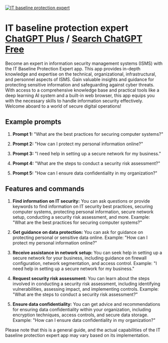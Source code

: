 
[![IT baseline protection expert](https://files.oaiusercontent.com/file-KMQtjd1N94W5JNdwi9uxpv06?se=2123-10-19T13%3A26%3A49Z&sp=r&sv=2021-08-06&sr=b&rscc=max-age%3D31536000%2C%20immutable&rscd=attachment%3B%20filename%3DIMG_9948.WEBP&sig=F9lRl3iGaJSoC0P5wCNEfH5WMoQVdg1nm0LgbVh31RE%3D)](https://chat.openai.com/g/g-IbOhYRGac-it-baseline-protection-expert)

# IT baseline protection expert [ChatGPT Plus](https://chat.openai.com/g/g-IbOhYRGac-it-baseline-protection-expert) / [Search ChatGPT Free](https://gptcall.net/index.html#/?search=IT%20baseline%20protection%20expert)

Become an expert in information security management systems (ISMS) with the IT Baseline Protection Expert app. This app provides in-depth knowledge and expertise on the technical, organizational, infrastructural, and personnel aspects of ISMS. Gain valuable insights and guidance for protecting sensitive information and safeguarding against cyber threats. With access to a comprehensive knowledge base and practical tools like a deep learning AI system and a built-in web browser, this app equips you with the necessary skills to handle information security effectively. Welcome aboard to a world of secure digital operations!

## Example prompts

1. **Prompt 1:** "What are the best practices for securing computer systems?"

2. **Prompt 2:** "How can I protect my personal information online?"

3. **Prompt 3:** "I need help in setting up a secure network for my business."

4. **Prompt 4:** "What are the steps to conduct a security risk assessment?"

5. **Prompt 5:** "How can I ensure data confidentiality in my organization?"

## Features and commands

1. **Find information on IT security:** You can ask questions or provide keywords to find information on IT security best practices, securing computer systems, protecting personal information, secure network setup, conducting a security risk assessment, and more. Example: "What are the best practices for securing computer systems?"

2. **Get guidance on data protection:** You can ask for guidance on protecting personal or sensitive data online. Example: "How can I protect my personal information online?"

3. **Receive assistance in network setup:** You can seek help in setting up a secure network for your business, including guidance on firewall configuration, network segmentation, and access control. Example: "I need help in setting up a secure network for my business."

4. **Request security risk assessment:** You can learn about the steps involved in conducting a security risk assessment, including identifying vulnerabilities, assessing impact, and implementing controls. Example: "What are the steps to conduct a security risk assessment?"

5. **Ensure data confidentiality:** You can get advice and recommendations for ensuring data confidentiality within your organization, including encryption techniques, access controls, and secure data storage. Example: "How can I ensure data confidentiality in my organization?"

Please note that this is a general guide, and the actual capabilities of the IT baseline protection expert app may vary based on its implementation.


